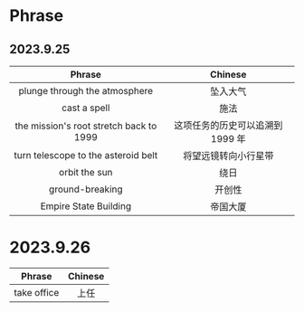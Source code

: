 # Phrase

## 2023.9.25

|Phrase|Chinese|
| :----: | :----: |
|plunge through the atmosphere | 坠入大气|
|cast a spell|施法|
|the mission's root stretch back to 1999|这项任务的历史可以追溯到 1999 年|
|turn telescope to the asteroid belt|将望远镜转向小行星带|
|orbit the sun|绕日|
|ground-breaking|开创性|
|Empire State Building|帝国大厦|


# 2023.9.26
|Phrase|Chinese|
| :----: | :----: |
|take office|上任|

